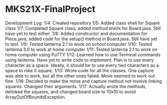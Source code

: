 # MKS21X-FinalProject

Development Log: 
1/4:   Created repository
1/5:   Added class shell for Square class
1/7:   Completed Square class, added method shells for Board.java. Still have yet to test either.
1/8:   Added constructor and documentation for Piece.java, added code for the setup() method in Board.java. Still have yet to test.
1/9:   Tested lanterna 2.1 to work on school computer
1/10:  Tested lanterna 3.0 to work at home computer
1/11:  Tested lanterna 2.1 to work on home computer using PuTTY
1/12:  Learned how to use Terminal commands using lanterna. Have yet to write code to implement. Plan is to use every character as a space. Ideally, it should be to use every two characters as a space to mke it square.
1/13:  Wrote code for all the classes. One capture was able to work, but all the other ones failed. Move seemed to work out fine.
1/16:  Decided to make the move and capture method not involve linking squares. Changed their arguments.
1/17:  Actually wrote the methods, delinked the squares, and changed board size to 10x10 to avoid ArrayOutOfBoundsException.
